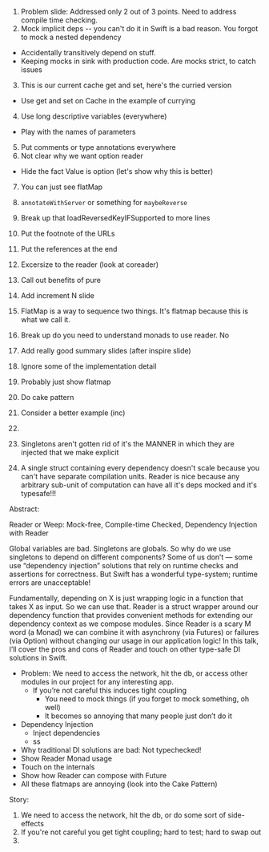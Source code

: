 1. Problem slide: Addressed only 2 out of 3 points. Need to address compile time checking.
2. Mock implicit deps -- you can't do it in Swift is a bad reason. You forgot to mock a nested dependency
  * Accidentally transitively depend on stuff.
  * Keeping mocks in sink with production code. Are mocks strict, to catch issues
3. This is our current cache get and set, here's the curried version
  * Use get and set on Cache in the example of currying
4. Use long descriptive variables (everywhere)
  * Play with the names of parameters
5. Put comments or type annotations everywhere
6. Not clear why we want option reader
  * Hide the fact Value is option (let's show why this is better)
7. You can just see flatMap

8. `annotateWithServer` or something for `maybeReverse`
9. Break up that loadReversedKeyIFSupported to more lines
10. Put the footnote of the URLs
11. Put the references at the end

12. Excersize to the reader (look at coreader)

13. Call out benefits of pure

14. Add increment N slide

15. FlatMap is a way to sequence two things. It's flatmap because this is what we call it.

16. Break up do you need to understand monads to use reader. No

17. Add really good summary slides (after inspire slide)



1. Ignore some of the implementation detail
2. Probably just show flatmap
3. Do cake pattern
4. Consider a better example (inc)
5. 


1. Singletons aren't gotten rid of it's the MANNER in which they are injected that we make explicit
2. A single struct containing every dependency doesn't scale because you can't have separate compilation units. Reader is nice because any arbitrary sub-unit of computation can have all it's deps mocked and it's typesafe!!!



Abstract:


Reader or Weep: Mock-free, Compile-time Checked, Dependency Injection with Reader

Global variables are bad. Singletons are globals. So why do we use singletons to depend on different components? Some of us don’t — some use “dependency injection” solutions that rely on runtime checks and assertions for correctness. But Swift has a wonderful type-system; runtime errors are unacceptable!

Fundamentally, depending on X is just wrapping logic in a function that takes X as input. So we can use that. Reader is a struct wrapper around our dependency function that provides convenient methods for extending our dependency context as we compose modules. Since Reader is a scary M word (a Monad) we can combine it with asynchrony (via Futures) or failures (via Option) without changing our usage in our application logic! In this talk, I’ll cover the pros and cons of Reader and touch on other type-safe DI solutions in Swift.


- Problem: We need to access the network, hit the db, or access other modules in our project for any interesting app.
  - If you’re not careful this induces tight coupling
    - You need to mock things (if you forget to mock something, oh well)
    - It becomes so annoying that many people just don’t do it
- Dependency Injection
  - Inject dependencies
  - ss
- Why traditional DI solutions are bad: Not typechecked!
- Show Reader Monad usage
- Touch on the internals
- Show how Reader can compose with Future
- All these flatmaps are annoying (look into the Cake Pattern)






Story:

1. We need to access the network, hit the db, or do some sort of side-effects
2. If you're not careful you get tight coupling; hard to test; hard to swap out
3. 

